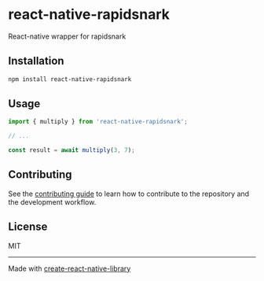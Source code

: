 # react-native-rapidsnark

React-native wrapper for rapidsnark

## Installation

```sh
npm install react-native-rapidsnark
```

## Usage

```js
import { multiply } from 'react-native-rapidsnark';

// ...

const result = await multiply(3, 7);
```

## Contributing

See the [contributing guide](CONTRIBUTING.md) to learn how to contribute to the repository and the development workflow.

## License

MIT

---

Made with [create-react-native-library](https://github.com/callstack/react-native-builder-bob)
